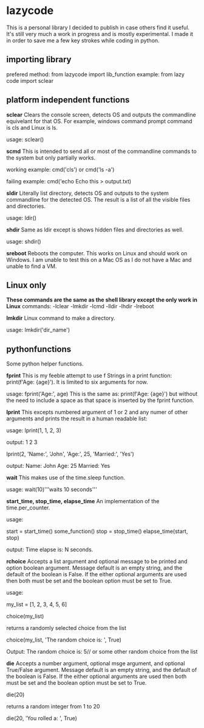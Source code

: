 # lazycode

This is a personal library I decided to publish in case others find it useful. It's still very much a work in progress and is mostly experimental. I made it in order to save me a few key strokes while coding in python.

## importing library

prefered method: from lazycode import lib_function
example: from lazy code import sclear

## platform independent functions

**sclear**
Clears the console screen, detects OS and outputs the commandline equivelant for that OS. For example, windows command prompt command is cls and Linux is ls.

usage:
sclear()

**scmd**
This is intended to send all or most of the commandline commands to the system but only partially works.

working example: cmd('cls') or cmd('ls -a')

failing example: cmd('echo Echo this > output.txt)

**sldir**
Literally list directory, detects OS and outputs to the system commandline for the detected OS. The result is a list of all the visible files and directories.

usage: 
ldir()

**shdir** 
Same as ldir except is shows hidden files and directories as well.

usage:
shdir()

**sreboot**
Reboots the computer. This works on Linux and should work on Windows. I am unable to test this on a Mac OS as I do not have a Mac and unable to find a VM.

## Linux only

**These commands are the same as the shell library except the only work in Linux**
commands:
-lclear
-lmkdir
-lcmd
-lldir
-lhdir
-lreboot

**lmkdir**
Linux command to make a directory.

usage: lmkdir('dir_name')

## pythonfunctions
Some python helper functions.

**fprint**
This is my feeble attempt to use f Strings in a print function: print(f'Age: {age}'). It is limited to six arguments for now.

usage:
fprint('Age:', age)
This is the same as: print(f'Age: {age}') but without the need to include a space as that space is inserted by the fprint function.

**lprint**
This excepts numbered argument of 1 or 2 and any numer of other arguments and prints the result in a human readable list:

usage:
lprint(1, 1, 2, 3)

output:
1
2
3

lprint(2, 'Name:', 'John', 'Age:', 25, 'Married:', 'Yes')

output:
Name: John
Age: 25
Married: Yes

**wait**
This makes use of the time.sleep function.

usage: wait(10)'''waits 10 seconds'''

**start_time, stop_time, elapse_time**
An implementation of the time.per_counter.

usage:

start = start_time()
some_function()
stop = stop_time()
elapse_time(start, stop)

output:
Time elapse is: N seconds.

**rchoice**
Accepts a list argument and optional message to be printed and option boolean argument. Message default is an empty string, and the default of the boolean is False. If the either optional arguments are used then both must be set and the boolean option must be set to True.

usage:

my_list = [1, 2, 3, 4, 5, 6]

choice(my_list)

returns a randomly selected choice from the list

choice(my_list, 'The random choice is: ', True)

Output:
The random choice is: 5// or some other random choice from the list

**die**
Accepts a number argument, optional msge argument, and optional True/False argument. Message default is an empty string, and the default of the boolean is False. If the either optional arguments are used then both must be set and the boolean option must be set to True.

die(20)

returns a random integer from 1 to 20

die(20, 'You rolled a: ', True)